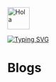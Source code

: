 <img src="https://raw.githubusercontent.com/nixin72/nixin72/master/wave.gif" alt="Hola" width="50" height="50"/>

[![Typing SVG](https://readme-typing-svg.demolab.com?font=Inter&duration=3000&pause=1000&vCenter=true&width=435&lines=Hola+%F0%9F%91%8B%2C+I+am+Mayank+Kumar+Chaudhari)](https://mayank-chaudhari.vercel.app)

# Blogs
<!-- BLOG-POST-LIST:START -->
<!-- BLOG-POST-LIST:END -->

<!--
**mayank1513/mayank1513** is a ✨ _special_ ✨ repository because its `README.md` (this file) appears on your GitHub profile.


[![Mayank Chaudhari StackOverflow](https://github-readme-stackoverflow.vercel.app/?userID=9640177&layout=compact)](https://stackoverflow.com/users/9640177/mayank1513)

Here are some ideas to get you started:

- 🔭 I’m currently working on ...
- 🌱 I’m currently learning ...
- 👯 I’m looking to collaborate on ...
- 🤔 I’m looking for help with ...
- 💬 Ask me about ...
- 📫 How to reach me: ...
- 😄 Pronouns: ...
- ⚡ Fun fact: ...
-->
